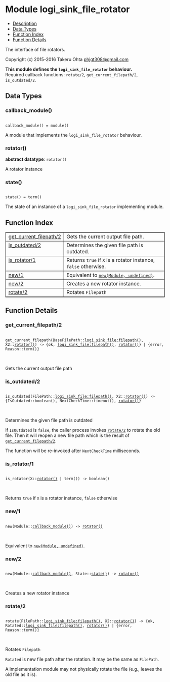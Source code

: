 

# Module logi_sink_file_rotator #
* [Description](#description)
* [Data Types](#types)
* [Function Index](#index)
* [Function Details](#functions)

The interface of file rotators.

Copyright (c) 2015-2016 Takeru Ohta <phjgt308@gmail.com>

__This module defines the `logi_sink_file_rotator` behaviour.__<br /> Required callback functions: `rotate/2`, `get_current_filepath/2`, `is_outdated/2`.

<a name="types"></a>

## Data Types ##




### <a name="type-callback_module">callback_module()</a> ###


<pre><code>
callback_module() = module()
</code></pre>

 A module that implements the `logi_sink_file_rotator` behaviour.



### <a name="type-rotator">rotator()</a> ###


__abstract datatype__: `rotator()`

 A rotator instance



### <a name="type-state">state()</a> ###


<pre><code>
state() = term()
</code></pre>

 The state of an instance of a `logi_sink_file_rotator` implementing module.

<a name="index"></a>

## Function Index ##


<table width="100%" border="1" cellspacing="0" cellpadding="2" summary="function index"><tr><td valign="top"><a href="#get_current_filepath-2">get_current_filepath/2</a></td><td>Gets the current output file path.</td></tr><tr><td valign="top"><a href="#is_outdated-2">is_outdated/2</a></td><td>Determines the given file path is outdated.</td></tr><tr><td valign="top"><a href="#is_rotator-1">is_rotator/1</a></td><td>Returns <code>true</code> if <code>X</code> is a rotator instance, <code>false</code> otherwise.</td></tr><tr><td valign="top"><a href="#new-1">new/1</a></td><td>Equivalent to <a href="#new-2"><tt>new(Module, undefined)</tt></a>.</td></tr><tr><td valign="top"><a href="#new-2">new/2</a></td><td>Creates a new rotator instance.</td></tr><tr><td valign="top"><a href="#rotate-2">rotate/2</a></td><td>Rotates <code>Filepath</code></td></tr></table>


<a name="functions"></a>

## Function Details ##

<a name="get_current_filepath-2"></a>

### get_current_filepath/2 ###

<pre><code>
get_current_filepath(BaseFilePath::<a href="logi_sink_file.md#type-filepath">logi_sink_file:filepath()</a>, X2::<a href="#type-rotator">rotator()</a>) -&gt; {ok, <a href="logi_sink_file.md#type-filepath">logi_sink_file:filepath()</a>, <a href="#type-rotator">rotator()</a>} | {error, Reason::term()}
</code></pre>
<br />

Gets the current output file path

<a name="is_outdated-2"></a>

### is_outdated/2 ###

<pre><code>
is_outdated(FilePath::<a href="logi_sink_file.md#type-filepath">logi_sink_file:filepath()</a>, X2::<a href="#type-rotator">rotator()</a>) -&gt; {IsOutdated::boolean(), NextCheckTime::timeout(), <a href="#type-rotator">rotator()</a>}
</code></pre>
<br />

Determines the given file path is outdated

If `IsOutdated` is `false`, the caller process invokes [`rotate/2`](#rotate-2) to rotate the old file.
Then it will reopen a new file path which is the result of [`get_current_filepath/2`](#get_current_filepath-2).

The function will be re-invoked after `NextCheckTime` milliseconds.

<a name="is_rotator-1"></a>

### is_rotator/1 ###

<pre><code>
is_rotator(X::<a href="#type-rotator">rotator()</a> | term()) -&gt; boolean()
</code></pre>
<br />

Returns `true` if `X` is a rotator instance, `false` otherwise

<a name="new-1"></a>

### new/1 ###

<pre><code>
new(Module::<a href="#type-callback_module">callback_module()</a>) -&gt; <a href="#type-rotator">rotator()</a>
</code></pre>
<br />

Equivalent to [`new(Module, undefined)`](#new-2).

<a name="new-2"></a>

### new/2 ###

<pre><code>
new(Module::<a href="#type-callback_module">callback_module()</a>, State::<a href="#type-state">state()</a>) -&gt; <a href="#type-rotator">rotator()</a>
</code></pre>
<br />

Creates a new rotator instance

<a name="rotate-2"></a>

### rotate/2 ###

<pre><code>
rotate(FilePath::<a href="logi_sink_file.md#type-filepath">logi_sink_file:filepath()</a>, X2::<a href="#type-rotator">rotator()</a>) -&gt; {ok, Rotated::<a href="logi_sink_file.md#type-filepath">logi_sink_file:filepath()</a>, <a href="#type-rotator">rotator()</a>} | {error, Reason::term()}
</code></pre>
<br />

Rotates `Filepath`

`Rotated` is new file path after the rotation.
It may be the same as `FilePath`.

A implementation module may not physically rotate the file (e.g., leaves the old file as it is).

